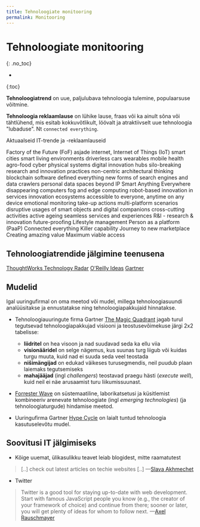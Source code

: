 ```yaml
---
title: Tehnoloogiate monitooring
permalink: Monitooring
---
```


# Tehnoloogiate monitooring
{: .no_toc}

- 
{:toc}

__Tehnoloogiatrend__ on uue, paljulubava tehnoloogia tulemine, populaarsuse võitmine.

__Tehnoloogia reklaamlause__ on lühike lause, fraas või ka ainult sõna või tähtlühend, mis esitab kokkuvõtlikult, löövalt ja atraktiivselt uue tehnoloogia "lubaduse". Nt `connected everything`.

Aktuaalseid IT-trende ja -reklaamlauseid

  Factory of the Future (FoF)
  asjade internet, Internet of Things (IoT)
  smart cities
  smart living environments
  driverless cars
  wearables
  mobile health
  agro-food
  cyber physical systems
  digital innovation hubs
  silo-breaking research and innovation practices
  non-centric architectural thinking
  blockchain
  software defined everything
  new forms of search engines and data crawlers
  personal data spaces
  beyond IP
  Smart Anything Everywhere
  disappearing computers
  fog and edge computing
  robot-based innovation in services
  innovation ecosystems
  accessible to everyone, anytime on any device
  emotional monitoring
  take-up actions
  multi-platform scenarios
  disruptive usages of smart objects and digital companions
  cross-cutting activities
  active ageing
  seamless services and experiences
  R&I - research & innovation
  future-proofing
  Lifestyle management
  Person as a platform (PaaP)
  Connected everything
  Killer capability
  Journey to new marketplace
  Creating amazing value
  Maximum viable access


## Tehnoloogiatrendide jälgimine teenusena

[ThoughtWorks Technology Radar](https://www.thoughtworks.com/radar)
[O'Reilly Ideas](https://www.oreilly.com/ideas)
[Gartner](http://www.gartner.com/technology/home.jsp)

## Mudelid

Igal uuringufirmal on oma meetod või mudel, millega tehnoloogiasuundi analüüsitakse ja ennustatakse ning tehnoloogiapakkujaid hinnatakse.

- Tehnoloogiauuringute firma Gartner [The Magic Quadrant](http://www.gartner.com/technology/research/methodologies/research_mq.jsp) jagab turul tegutsevad tehnoloogiapakkujad visiooni ja teostusevõimekuse järgi 2x2 tabelisse:

  - __liidritel__ on hea visoon ja nad suudavad seda ka ellu viia
  - __visionääridel__ on selge nägemus, kus suunas turg liigub või kuidas turgu muuta, kuid nad ei suuda seda veel teostada
  - __nišimängijad__ on edukad väikeses turusegmendis, neil puudub plaan laiemaks tegutsemiseks
  - __mahajääjad__ (ingl _challengers_) teostavad praegu hästi (_execute well_), kuid neil ei näe arusaamist turu liikumissuunast.  

- [Forrester Wave](https://www.forrester.com/marketing/policies/forrester-wave-methodology.html) on süstemaatiline, laborikatsetusi ja küsitlemist kombineeriv arenevate tehnoloogiate (ingl _emerging technologies_) (ja tehnoloogiaturgude) hindamise meetod.

- Uuringufirma Gartner [Hype Cycle](https://en.wikipedia.org/wiki/Hype_cycle) on laialt tuntud tehnoloogia kasutuselevõtu mudel.

## Soovitusi IT jälgimiseks

- Kõige uuemat, ülikasulikku teavet leiab blogidest, mitte raamatutest

> [..] check out latest articles on techie websites [..] &mdash;[Slava Akhmechet](http://www.defmacro.org/)

- Twitter

> Twitter is a good tool for staying up-to-date with web development. Start with famous JavaScript people you know (e.g., the creator of your framework of choice) and continue from there; sooner or later, you will get plenty of ideas for whom to follow next. &mdash;[Axel Rauschmayer](http://speakingjs.com/es5/ch33.html)

